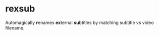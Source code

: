 # rexsub
Automagically **r**enames **ex**ternal **su**btitles by matching subtitle vs video filename.
